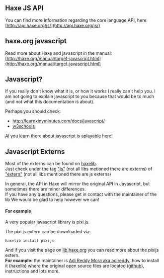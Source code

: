 ## Haxe JS API

You can find more information regarding the core language API, here: [http://api.haxe.org/js/](http://api.haxe.org/js/)


## haxe.org javascript

Read more about Haxe and javascript in the manual:
[http://haxe.org/manual/target-javascript.html](http://haxe.org/manual/target-javascript.html)


## Javascript?

If you really don't know what it is, or how it works I really can't help you.
I am not going to explain javascript to you because that would be to much (and not what this documentation is about).

Perhaps you should check:

* <http://learnxinyminutes.com/docs/javascript/>
* [w3schools](http://www.w3schools.com/js/default.asp)


Al you learn there about javascript is aplayable here! 

## Javascript Externs

Most of the externs can be found on [haxelib](http://lib.haxe.org/).  
Just check under the tag ["js"](http://lib.haxe.org/t/js/) (not all libs metioned there are externs) of ["extern"](http://lib.haxe.org/t/extern) (not all libs mentioned there are js externs)

In general, the API in Haxe will mirror the original API in Javascript, but sometimes there are minor differences.  
If you have any questions, please get in contact with the maintainer of the lib We would be glad to help however we can!

#### For example 
A very popular javascript library is pixi.js.  

The pixi.js extern can be downloaded via:
```
haxelib install pixijs
```  

And if you visit the page on [lib.haxe.org](http://lib.haxe.org/p/pixijs/) you can read more about the pixijs extern.   
**For example:** the maintainer is [Adi Reddy Mora aka adireddy](http://lib.haxe.org/u/adireddy), how to install it (haxelib) where the original open source files are located ([github](https://github.com/pixijs/pixi-haxe)), instructions and lots more.